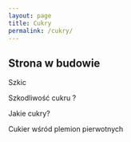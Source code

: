 ```yaml
---
layout: page
title: Cukry
permalink: /cukry/
---
```


## Strona w budowie

Szkic

Szkodliwość cukru ?

Jakie cukry?

Cukier wśród plemion pierwotnych
